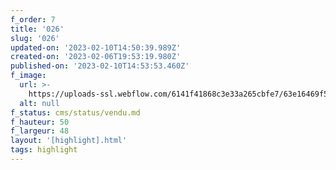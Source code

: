 ```yaml
---
f_order: 7
title: '026'
slug: '026'
updated-on: '2023-02-10T14:50:39.989Z'
created-on: '2023-02-06T19:53:19.980Z'
published-on: '2023-02-10T14:53:53.460Z'
f_image:
  url: >-
    https://uploads-ssl.webflow.com/6141f41868c3e33a265cbfe7/63e16469f58bf3029e1e52ce_026.jpg
  alt: null
f_status: cms/status/vendu.md
f_hauteur: 50
f_largeur: 48
layout: '[highlight].html'
tags: highlight
---
```



